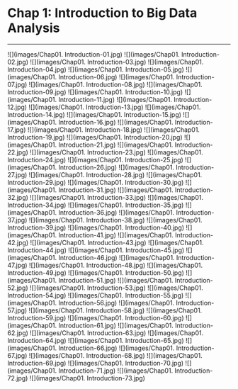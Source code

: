 # Chap 1: Introduction to Big Data Analysis
---
![](images/Chap01. Introduction-01.jpg)
![](images/Chap01. Introduction-02.jpg)
![](images/Chap01. Introduction-03.jpg)
![](images/Chap01. Introduction-04.jpg)
![](images/Chap01. Introduction-05.jpg)
![](images/Chap01. Introduction-06.jpg)
![](images/Chap01. Introduction-07.jpg)
![](images/Chap01. Introduction-08.jpg)
![](images/Chap01. Introduction-09.jpg)
![](images/Chap01. Introduction-10.jpg)
![](images/Chap01. Introduction-11.jpg)
![](images/Chap01. Introduction-12.jpg)
![](images/Chap01. Introduction-13.jpg)
![](images/Chap01. Introduction-14.jpg)
![](images/Chap01. Introduction-15.jpg)
![](images/Chap01. Introduction-16.jpg)
![](images/Chap01. Introduction-17.jpg)
![](images/Chap01. Introduction-18.jpg)
![](images/Chap01. Introduction-19.jpg)
![](images/Chap01. Introduction-20.jpg)
![](images/Chap01. Introduction-21.jpg)
![](images/Chap01. Introduction-22.jpg)
![](images/Chap01. Introduction-23.jpg)
![](images/Chap01. Introduction-24.jpg)
![](images/Chap01. Introduction-25.jpg)
![](images/Chap01. Introduction-26.jpg)
![](images/Chap01. Introduction-27.jpg)
![](images/Chap01. Introduction-28.jpg)
![](images/Chap01. Introduction-29.jpg)
![](images/Chap01. Introduction-30.jpg)
![](images/Chap01. Introduction-31.jpg)
![](images/Chap01. Introduction-32.jpg)
![](images/Chap01. Introduction-33.jpg)
![](images/Chap01. Introduction-34.jpg)
![](images/Chap01. Introduction-35.jpg)
![](images/Chap01. Introduction-36.jpg)
![](images/Chap01. Introduction-37.jpg)
![](images/Chap01. Introduction-38.jpg)
![](images/Chap01. Introduction-39.jpg)
![](images/Chap01. Introduction-40.jpg)
![](images/Chap01. Introduction-41.jpg)
![](images/Chap01. Introduction-42.jpg)
![](images/Chap01. Introduction-43.jpg)
![](images/Chap01. Introduction-44.jpg)
![](images/Chap01. Introduction-45.jpg)
![](images/Chap01. Introduction-46.jpg)
![](images/Chap01. Introduction-47.jpg)
![](images/Chap01. Introduction-48.jpg)
![](images/Chap01. Introduction-49.jpg)
![](images/Chap01. Introduction-50.jpg)
![](images/Chap01. Introduction-51.jpg)
![](images/Chap01. Introduction-52.jpg)
![](images/Chap01. Introduction-53.jpg)
![](images/Chap01. Introduction-54.jpg)
![](images/Chap01. Introduction-55.jpg)
![](images/Chap01. Introduction-56.jpg)
![](images/Chap01. Introduction-57.jpg)
![](images/Chap01. Introduction-58.jpg)
![](images/Chap01. Introduction-59.jpg)
![](images/Chap01. Introduction-60.jpg)
![](images/Chap01. Introduction-61.jpg)
![](images/Chap01. Introduction-62.jpg)
![](images/Chap01. Introduction-63.jpg)
![](images/Chap01. Introduction-64.jpg)
![](images/Chap01. Introduction-65.jpg)
![](images/Chap01. Introduction-66.jpg)
![](images/Chap01. Introduction-67.jpg)
![](images/Chap01. Introduction-68.jpg)
![](images/Chap01. Introduction-69.jpg)
![](images/Chap01. Introduction-70.jpg)
![](images/Chap01. Introduction-71.jpg)
![](images/Chap01. Introduction-72.jpg)
![](images/Chap01. Introduction-73.jpg)





